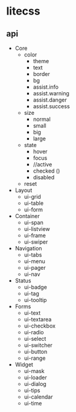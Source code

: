 # litecss

## api
* Core
    * color
        * theme
        * text
        * border
        * bg
        * assist.info
        * assist.warning
        * assist.danger
        * assist.success
    * size
        * normal
        * small
        * big
        * large
    * state
        * hover
        * focus
        * //active
        * checked ()
        * disabled
    * reset
* Layout
    * ui-grid
    * ui-table
    * ui-form
* Container
    * ui-span
    * ui-listview
    * ui-frame
    * ui-swiper
* Navigation
    * ui-tabs
    * ui-menu
    * ui-pager
    * ui-nav
* Status
    * ui-badge
    * ui-tag
    * ui-tooltip
* Forms
    * ui-text
    * ui-textarea
    * ui-checkbox
    * ui-radio
    * ui-select
    * ui-switcher
    * ui-button
    * ui-range
* Widget
    * ui-mask
    * ui-loader
    * ui-dialog
    * ui-tips
    * ui-calendar
    * ui-time